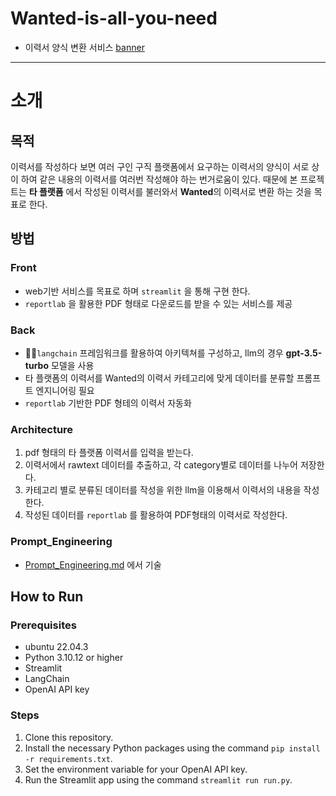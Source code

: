 # Wanted-is-all-you-need
 - 이력서 양식 변환 서비스
[banner](https://github.com/ETTE154/Wanted-is-all-you-need/blob/main/BDIA_Benner.png)

***
# 소개

## 목적
  이력서를 작성하다 보면 여러 구인 구직 플랫폼에서 요구하는 이력서의 양식이 서로 상이 하여 같은 내용의 이력서를 여러번 작성해야 하는 번거로움이 있다. 때문에 본 프로젝트는 **타 플랫폼** 에서 작성된 이력서를 불러와서 **Wanted**의 이력서로 변환 하는 것을 목표로 한다.
 
## 방법
### Front
- web기반 서비스를 목표로 하며 `streamlit` 을 통해 구현 한다.
- `reportlab` 을 활용한 PDF 형태로 다운로드를 받을 수 있는 서비스를 제공
### Back
- 🦜️🔗`langchain` 프레임워크를 활용하여 아키텍쳐를 구성하고, llm의 경우 **gpt-3.5-turbo** 모델을 사용
- 타 플랫폼의 이력서를 Wanted의 이력서 카테고리에 맞게 데이터를 분류할 프롬프트 엔지니어링 필요
- `reportlab` 기반한 PDF 형테의 이력서 자동화 
### Architecture
1. pdf 형태의 타 플랫폼 이력서를 입력을 받는다.
2. 이력서에서 rawtext 데이터를 추출하고, 각 category별로 데이터를 나누어 저장한다.
3. 카테고리 별로 분류된 데이터를 작성을 위한 llm을 이용해서 이력서의 내용을 작성한다. 
4. 작성된 데이터를 `reportlab` 를 활용하여 PDF형태의 이력서로 작성한다.

### Prompt_Engineering
- [Prompt_Engineering.md](https://github.com/ETTE154/Wanted-is-all-you-need/blob/main/Prompt_Engineering.md) 에서 기술

## How to Run

### Prerequisites

- ubuntu 22.04.3
- Python 3.10.12 or higher
- Streamlit
- LangChain
- OpenAI API key

### Steps

1. Clone this repository.
2. Install the necessary Python packages using the command `pip install -r requirements.txt`.
3. Set the environment variable for your OpenAI API key.
4. Run the Streamlit app using the command `streamlit run run.py`.
